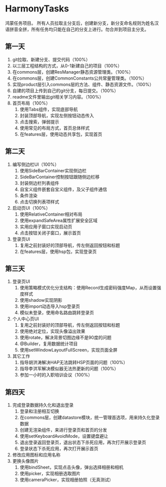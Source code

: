 # HarmonyTasks

鸿蒙任务项目。
所有人员拉取主分支后，创建新分支，新分支命名规则为姓名汉语拼音全拼，所有任务均只能在自己的分支上进行。勿合并到项目主分支。

## 第一天

1. git拉取、新建分支、提交代码（100%）
2. 以三层工程结构的方式，从0-1新建自己的项目（100%）
3. 在commons层，创建ResManager静态资源管理类。（100%）
4. 在commons层，创建CommonConstants公共常量管理类。（100%）
5. 实现product层引入commons层的方法、组件、静态资源文件。（100%）
6. 自建的项目上传到自己的git分支，每日提交。（100%）
7. readme文件里输出git相关学习内容。（100%）
8. 首页布局（100%）
    1. 使用Tabs组件，实现底部导航
    2. 封装顶部导航，实现左侧按钮动态传入
    3. 点击搜索，弹弱提示
    4. 使用常见的布局方式，首页总体样式
    5. 在features层，使用动态共享包，实现首页

## 第二天

1. 编写侧边栏UI（100%）
    1. 使用SideBarContainer实现侧边栏
    2. SideBarContainer控制按钮跟随侧边栏移
    3. 封装侧边栏列表组件
    4. 自宝义组件嵌套自宝义组件，及父子组件通信
    5. 条件渲染
    6. 点击切换列表项样式
2. 启动页UI（100%）
    1. 使用RelativeContainer相对布局
    2. 使用expandSafeArea属性扩展安全区域
    3. 实用应用子窗口实现启动页
    4. 点击按钮关闭子窗口，展示首页
3. 登录页UI
    1. 复用之前封装好的顶部导航，传左侧返回按钮和标题
    2. 在features层，使用hsp包，实现登录页

## 第三天

1. 登录页UI
    1. 使用策略模式优化分支结构：使用Record生成密码强度Map，从而设置强度样式
    2. 使用shadow实现阴影
    3. 使用import动态导入hsp登录页
    4. 模似未登录，使用命名路由跳转登录页
2. 个人中心页UI
    1. 复用之前封装好的顶部导航，传左侧返回按钮和标题
    2. 使用绝对定位，实现头像溢出效果
    3. 使用rotate，解决背景切图边缘不是90度的问题
    4. @Builder，复用数据统计项目
    5. 使用setWindowLayoutFullScreen，实现页面全屏
3. 其它工作
    1. 指导胡洪涛解决HAP无法跳转HSP页面的问题（100%）
    2. 指导李洪军解决模似器无法热更新的问题（100%）
    3. 参加一小时的入职培训会议（100%）

## 第四天

1. 完成登录数据持久化和退出登录
    1. 登录和注册相互切换
    2. 在commons层，创建datastore模块，统一管理首选项，用来持久化登录数据
    3. 创建无渲染组件，来进行登录页和首页的分发
    4. 使用setKeyboardAvoidMode，设置键盘避让
    5. 退出登录返回登录页，退出状态下杀死应用，再次打开展示登录页
    6. 登录状态下杀死应用，再次打开展示首页
2. 修改应用图标和应用名称
3. 更换头像图片
    1. 使用bindSheet，实现点击头像，弹出选择相册和相机
    2. 使用picker，实现相册选取图片
    3. 使用cameraPicker，实现相册拍照（无真测试）